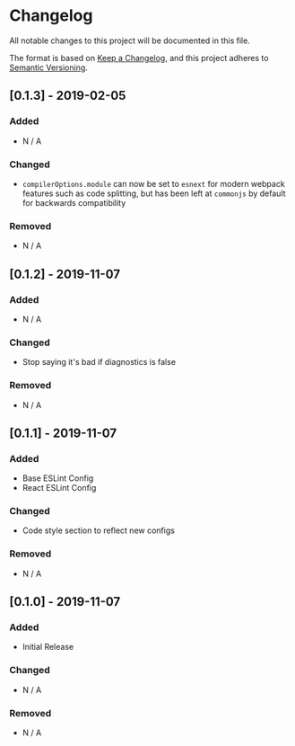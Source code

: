 # Changelog

All notable changes to this project will be documented in this file.

The format is based on [Keep a Changelog](https://keepachangelog.com/en/1.0.0/), and this project
adheres to [Semantic Versioning](https://semver.org/spec/v2.0.0.html).

## [0.1.3] - 2019-02-05

### Added

- N / A

### Changed

- `compilerOptions.module` can now be set to `esnext` for modern webpack features such as code
  splitting, but has been left at `commonjs` by default for backwards compatibility

### Removed

- N / A

## [0.1.2] - 2019-11-07

### Added

- N / A

### Changed

- Stop saying it's bad if diagnostics is false

### Removed

- N / A

## [0.1.1] - 2019-11-07

### Added

- Base ESLint Config
- React ESLint Config

### Changed

- Code style section to reflect new configs

### Removed

- N / A

## [0.1.0] - 2019-11-07

### Added

- Initial Release

### Changed

- N / A

### Removed

- N / A
